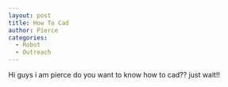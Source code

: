 ```yaml
---
layout: post
title: How To Cad
author: Pierce
categories:
  - Robot
  - Outreach
---
```

Hi guys i am pierce do you want to know how to cad?? just wait!!